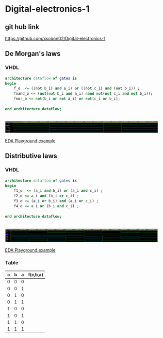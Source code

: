 # Digital-electronics-1
## git hub link
https://github.com/xsobon02/Digital-electronics-1

## De Morgan's laws

### VHDL
```vhdl
architecture dataflow of gates is
begin
    f_o  <= ((not b_i) and a_i) or ((not c_i) and (not b_i)) ;
    fnand_o <= (not(not b_i and a_i) nand not(not c_i and not b_i));
    fnor_o <= not(b_i or not a_i) or not(c_i or b_i);

end architecture dataflow;
      
```
![DeMorgan signals](https://github.com/xsobon02/Digital-electronics-1/blob/main/Labs/01-gates/demorgan.png)

[EDA Playground example](https://www.edaplayground.com/x/DUUw)

## Distributive laws

### VHDL
```vhdl
architecture dataflow of gates is
begin
    f1_o  <= (a_i and b_i) or (a_i and c_i) ;
    f2_o <= a_i and (b_i or c_i) ;
    f3_o <= (a_i or b_i) and (a_i or c_i) ;
    f4_o <= a_i or (b_i and c_i) ;

end architecture dataflow;
      
```
![DeMorgan signals](https://github.com/xsobon02/Digital-electronics-1/blob/main/Labs/01-gates/distributive.png)

[EDA Playground example](https://www.edaplayground.com/x/u9Gi)


### Table
| **c** | **b** |**a** | **f(c,b,a)** |
| :-: | :-: | :-: | :-: |
| 0 | 0 | 0 |  |
| 0 | 0 | 1 |  |
| 0 | 1 | 0 |  |
| 0 | 1 | 1 |  |
| 1 | 0 | 0 |  |
| 1 | 0 | 1 |  |
| 1 | 1 | 0 |  |
| 1 | 1 | 1 |  |


